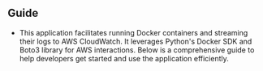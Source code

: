 ## Guide
- This application facilitates running Docker containers and streaming their logs to AWS CloudWatch. It leverages Python's Docker SDK and Boto3 library for AWS interactions. Below is a comprehensive guide to help developers get started and use the application efficiently.
